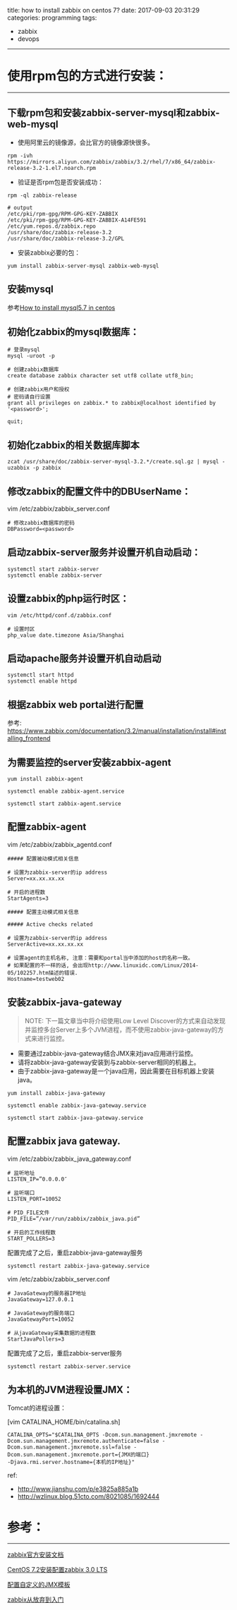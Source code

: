 title: how to install zabbix on centos 7?
date: 2017-09-03 20:31:29
categories: programming
tags:
- zabbix
- devops
---

# 使用rpm包的方式进行安装：
---

## 下载rpm包和安装zabbix-server-mysql和zabbix-web-mysql

* 使用阿里云的镜像源，会比官方的镜像源快很多。

```
rpm -ivh https://mirrors.aliyun.com/zabbix/zabbix/3.2/rhel/7/x86_64/zabbix-release-3.2-1.el7.noarch.rpm
```

<!--more-->

* 验证是否rpm包是否安装成功：

```
rpm -ql zabbix-release

# output
/etc/pki/rpm-gpg/RPM-GPG-KEY-ZABBIX
/etc/pki/rpm-gpg/RPM-GPG-KEY-ZABBIX-A14FE591
/etc/yum.repos.d/zabbix.repo
/usr/share/doc/zabbix-release-3.2
/usr/share/doc/zabbix-release-3.2/GPL
```

* 安装zabbix必要的包：

```
yum install zabbix-server-mysql zabbix-web-mysql
```

## 安装mysql

参考[How to install mysql5.7 in centos](http://www.zhuxiaodong.net/2017/how-to-install-mysql5-7-in-centos/)

## 初始化zabbix的mysql数据库：

```
# 登录mysql
mysql -uroot -p

# 创建zabbix数据库
create database zabbix character set utf8 collate utf8_bin;

# 创建zabbix用户和授权
# 密码请自行设置
grant all privileges on zabbix.* to zabbix@localhost identified by '<password>';

quit;
```

## 初始化zabbix的相关数据库脚本

```
zcat /usr/share/doc/zabbix-server-mysql-3.2.*/create.sql.gz | mysql -uzabbix -p zabbix
```

## 修改zabbix的配置文件中的DBUserName：

vim /etc/zabbix/zabbix_server.conf

```
# 修改zabbix数据库的密码
DBPassword=<password>
```

## 启动zabbix-server服务并设置开机自动启动：

```
systemctl start zabbix-server
systemctl enable zabbix-server
```

## 设置zabbix的php运行时区：

```
vim /etc/httpd/conf.d/zabbix.conf

# 设置时区
php_value date.timezone Asia/Shanghai
```

## 启动apache服务并设置开机自动启动

```
systemctl start httpd
systemctl enable httpd
```

## 根据zabbix web portal进行配置

参考: https://www.zabbix.com/documentation/3.2/manual/installation/install#installing_frontend

## 为需要监控的server安装zabbix-agent

```
yum install zabbix-agent

systemctl enable zabbix-agent.service

systemctl start zabbix-agent.service
```

## 配置zabbix-agent

vim /etc/zabbix/zabbix_agentd.conf

```
##### 配置被动模式相关信息

# 设置为zabbix-server的ip address
Server=xx.xx.xx.xx

# 开启的进程数
StartAgents=3

##### 配置主动模式相关信息

##### Active checks related

# 设置为zabbix-server的ip address
ServerActive=xx.xx.xx.xx

# 设置agent的主机名称, 注意：需要和portal当中添加的host的名称一致。
# 如果配置的不一样的话, 会出现http://www.linuxidc.com/Linux/2014-05/102257.htm描述的错误.
Hostname=testweb02
```

## 安装zabbix-java-gateway

> NOTE: 
> 下一篇文章当中将介绍使用Low Level Discover的方式来自动发现并监控多台Server上多个JVM进程，而不使用zabbix-java-gateway的方式来进行监控。 

* 需要通过zabbix-java-gateway结合JMX来对java应用进行监控。
* 请将zabbix-java-gateway安装到与zabbix-server相同的机器上。
* 由于zabbix-java-gateway是一个java应用，因此需要在目标机器上安装java。

```
yum install zabbix-java-gateway

systemctl enable zabbix-java-gateway.service

systemctl start zabbix-java-gateway.service
```

## 配置zabbix java gateway.

vim /etc/zabbix/zabbix_java_gateway.conf

```
# 监听地址
LISTEN_IP=”0.0.0.0″

# 监听端口
LISTEN_PORT=10052

# PID_FILE文件
PID_FILE=”/var/run/zabbix/zabbix_java.pid”

# 开启的工作线程数
START_POLLERS=3
```

配置完成了之后，重启zabbix-java-gateway服务

```
systemctl restart zabbix-java-gateway.service
```


vim /etc/zabbix/zabbix_server.conf

```
# JavaGateway的服务器IP地址
JavaGateway=127.0.0.1

# JavaGateway的服务端口
JavaGatewayPort=10052

# 从javaGateway采集数据的进程数
StartJavaPollers=3
```

配置完成了之后，重启zabbix-server服务

```
systemctl restart zabbix-server.service
```

## 为本机的JVM进程设置JMX：

Tomcat的进程设置：

[vim CATALINA_HOME/bin/catalina.sh]

```
CATALINA_OPTS="$CATALINA_OPTS -Dcom.sun.management.jmxremote -Dcom.sun.management.jmxremote.authenticate=false -Dcom.sun.management.jmxremote.ssl=false -Dcom.sun.management.jmxremote.port={JMX的端口}
-Djava.rmi.server.hostname={本机的IP地址}"
```

ref: 
* http://www.jianshu.com/p/e3825a885a1b
* http://wzlinux.blog.51cto.com/8021085/1692444


# 参考：
---

[zabbix官方安装文档](https://www.zabbix.com/documentation/3.2/manual/installation/install_from_packages/repository_installation)

[CentOS 7.2安装配置zabbix 3.0 LTS](https://www.centos.bz/2017/08/centos-7-2-install-zabbix-3-0-lts/)

[配置自定义的JMX模板](http://niceaz.com/zabbix%E7%9B%91%E6%8E%A7tomcat%E9%85%8D%E7%BD%AE/)

[zabbix从放弃到入门](http://www.zsythink.net/archives/category/%e8%bf%90%e7%bb%b4%e7%9b%b8%e5%85%b3/zabbix/)